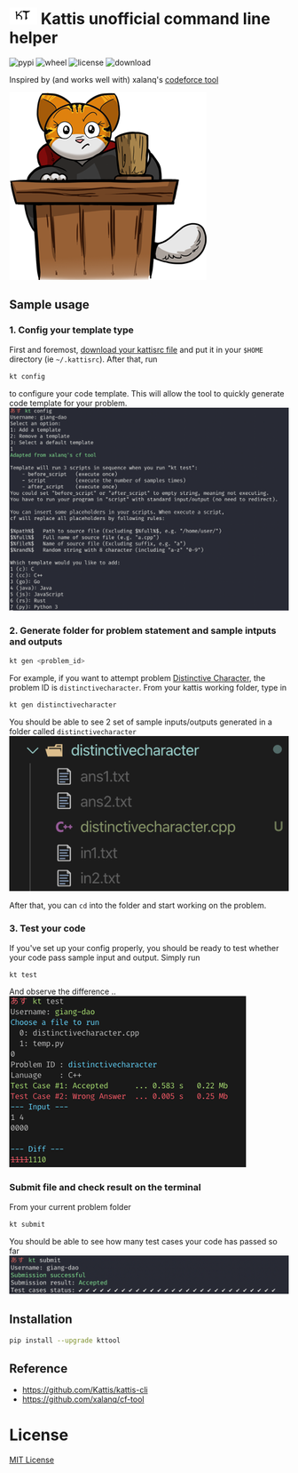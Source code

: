 # <img src="img/icon.png" width="50" height="30"> Kattis unofficial command line helper
![pypi](https://img.shields.io/pypi/v/kttool.svg)
![wheel](https://img.shields.io/pypi/wheel/kttool.svg)
![license](https://img.shields.io/pypi/l/kttool.svg)
![download](https://static.pepy.tech/badge/kttool)

Inspired by (and works well with) xalanq's [codeforce tool](https://github.com/xalanq/cf-tool)

<img src="https://raw.githubusercontent.com/heiseish/kt/master/img/kattis_icon.png">

## Sample usage

### 1. Config your template type
First and foremost, [download your kattisrc file](https://open.kattis.com/download/kattisrc) and put it in your `$HOME` directory (ie `~/.kattisrc`). After that, run
```bash
kt config
```
to configure your code template. This will allow the tool to quickly generate code template for your problem.
<img src="https://raw.githubusercontent.com/heiseish/kt/master/img/config.png">



### 2. Generate folder for problem statement and sample intputs and outputs
```bash
kt gen <problem_id>
```

For example, if you want to attempt problem [Distinctive Character](https://open.kattis.com/problems/distinctivecharacter), the problem ID is `distinctivecharacter`. From your kattis working folder, type in
```bash
kt gen distinctivecharacter
```
You should be able to see 2 set of sample inputs/outputs generated in a folder called `distinctivecharacter`
<img src="https://raw.githubusercontent.com/heiseish/kt/master/img/gen.png">

After that, you can `cd` into the folder and start working on the problem. 

### 3. Test your code
If you've set up your config properly, you should be ready to test whether your code pass sample input and output. Simply run
```bash
kt test
```
And observe the difference ..
<img src="https://raw.githubusercontent.com/heiseish/kt/master/img/diff.png">


### Submit file and check result on the terminal

From your current problem folder
```bash
kt submit
```
You should be able to see how many test cases your code has passed so far
<img src="https://raw.githubusercontent.com/heiseish/kt/master/img/ac.png">


## Installation
```bash
pip install --upgrade kttool
```

## Reference 
- https://github.com/Kattis/kattis-cli
- https://github.com/xalanq/cf-tool

# License
[MIT License](LICENSE)
